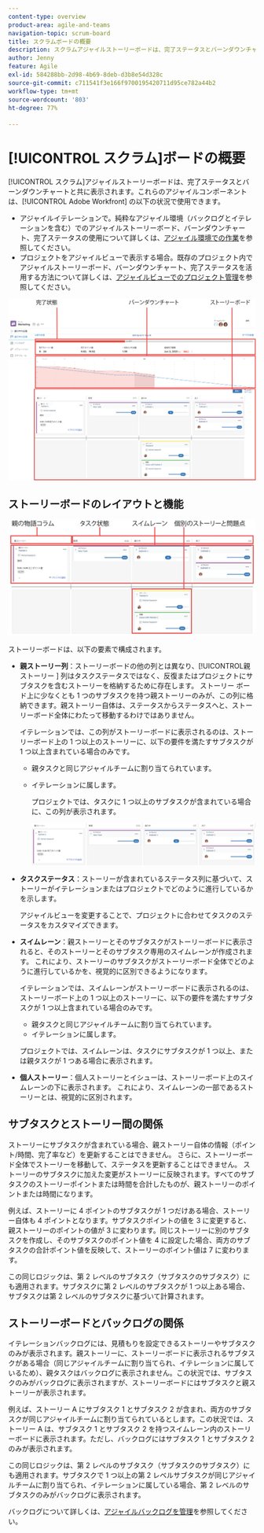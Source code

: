```yaml
---
content-type: overview
product-area: agile-and-teams
navigation-topic: scrum-board
title: スクラムボードの概要
description: スクラムアジャイルストーリーボードは、完了ステータスとバーンダウンチャートと共に表示されます。
author: Jenny
feature: Agile
exl-id: 584288bb-2d98-4b69-8deb-d3b8e54d328c
source-git-commit: c711541f3e166f9700195420711d95ce782a44b2
workflow-type: tm+mt
source-wordcount: '803'
ht-degree: 77%

---
```


# [!UICONTROL スクラム]ボードの概要

<!-- Audited: 5/2025 -->

[!UICONTROL スクラム]アジャイルストーリーボードは、完了ステータスとバーンダウンチャートと共に表示されます。これらのアジャイルコンポーネントは、[!UICONTROL Adobe Workfront] の以下の状況で使用できます。

* アジャイルイテレーションで。純粋なアジャイル環境（バックログとイテレーションを含む）でのアジャイルストーリーボード、バーンダウンチャート、完了ステータスの使用について詳しくは、[アジャイル環境での作業](../../../agile/work-in-an-agile-environment/work-in-an-agile-environment.md)を参照してください。
* プロジェクトをアジャイルビューで表示する場合。既存のプロジェクト内でアジャイルストーリーボード、バーンダウンチャート、完了ステータスを活用する方法について詳しくは、[アジャイルビューでのプロジェクト管理](../../../manage-work/projects/manage-projects/manage-projects-in-agile-view.md)を参照してください。

![アジャイルイテレーション](assets/agile-iteration-with-callouts.png)

## ストーリーボードのレイアウトと機能

![アジャイルストーリーボード](assets/agile-storyboard-callouts.png)

ストーリーボードは、以下の要素で構成されます。

* **親ストーリー列**：ストーリーボードの他の列とは異なり、[!UICONTROL &#x200B; 親ストーリー &#x200B;] 列はタスクステータスではなく、反復またはプロジェクトにサブタスクを含むストーリーを格納するために存在します。 ストーリー ボード上に少なくとも 1 つのサブタスクを持つ親ストーリーのみが、この列に格納できます。親ストーリー自体は、ステータスからステータスへと、ストーリーボード全体にわたって移動するわけではありません。

  イテレーションでは、この列がストーリーボードに表示されるのは、ストーリーボード上の 1 つ以上のストーリーに、以下の要件を満たすサブタスクが 1 つ以上含まれている場合のみです。

   * 親タスクと同じアジャイルチームに割り当てられています。
   * イテレーションに属します。

     プロジェクトでは、タスクに 1 つ以上のサブタスクが含まれている場合に、この列が表示されます。

     ![親ストーリー列](assets/agile-parentstory-swimlane.png)

* **タスクステータス**：ストーリーが含まれているステータス列に基づいて、ストーリーがイテレーションまたはプロジェクトでどのように進行しているかを示します。

  アジャイルビューを変更することで、プロジェクトに合わせてタスクのステータスをカスタマイズできます。

* **スイムレーン**：親ストーリーとそのサブタスクがストーリーボードに表示されると、そのストーリーとそのサブタスク専用のスイムレーンが作成されます。 これにより、ストーリーのサブタスクがストーリーボード全体でどのように進行しているかを、視覚的に区別できるようになります。

  イテレーションでは、スイムレーンがストーリーボードに表示されるのは、ストーリーボード上の 1 つ以上のストーリーに、以下の要件を満たすサブタスクが 1 つ以上含まれている場合のみです。

   * 親タスクと同じアジャイルチームに割り当てられています。
   * イテレーションに属します。

  プロジェクトでは、スイムレーンは、タスクにサブタスクが 1 つ以上、または親タスクが 1 つある場合に表示されます。

* **個人ストーリー**：個人ストーリーとイシューは、ストーリーボード上のスイムレーンの下に表示されます。 これにより、スイムレーンの一部であるストーリーとは、視覚的に区別されます。

## サブタスクとストーリー間の関係

ストーリーにサブタスクが含まれている場合、親ストーリー自体の情報（ポイント/時間、完了率など）を更新することはできません。 さらに、ストーリーボード全体でストーリーを移動して、ステータスを更新することはできません。 ストーリーのサブタスクに加えた変更がストーリーに反映されます。すべてのサブタスクのストーリーポイントまたは時間を合計したものが、親ストーリーのポイントまたは時間になります。

例えば、ストーリーに 4 ポイントのサブタスクが 1 つだけある場合、ストーリー自体も 4 ポイントとなります。サブタスクポイントの値を 3 に変更すると、親ストーリーのポイントの値が 3 に変わります。同じストーリーに別のサブタスクを作成し、そのサブタスクのポイント値を 4 に設定した場合、両方のサブタスクの合計ポイント値を反映して、ストーリーのポイント値は 7 に変わります。

この同じロジックは、第 2 レベルのサブタスク（サブタスクのサブタスク）にも適用されます。サブタスクに第 2 レベルのサブタスクが 1 つ以上ある場合、サブタスクは第 2 レベルのサブタスクに基づいて計算されます。

## ストーリーボードとバックログの関係

イテレーションバックログには、見積もりを設定できるストーリーやサブタスクのみが表示されます。親ストーリーに、ストーリーボードに表示されるサブタスクがある場合（同じアジャイルチームに割り当てられ、イテレーションに属しているため）、親タスクはバックログに表示されません。この状況では、サブタスクのみがバックログに表示されますが、ストーリーボードにはサブタスクと親ストーリーが表示されます。

例えば、ストーリー A にサブタスク 1 とサブタスク 2 が含まれ、両方のサブタスクが同じアジャイルチームに割り当てられているとします。この状況では、ストーリー A は、サブタスク 1 とサブタスク 2 を持つスイムレーン内のストーリーボードに表示されます。ただし、バックログにはサブタスク 1 とサブタスク 2 のみが表示されます。

この同じロジックは、第 2 レベルのサブタスク（サブタスクのサブタスク）にも適用されます。サブタスクで 1 つ以上の第 2 レベルサブタスクが同じアジャイルチームに割り当てられ、イテレーションに属している場合、第 2 レベルのサブタスクのみがバックログに表示されます。

バックログについて詳しくは、[アジャイルバックログを管理](../../../agile/work-in-an-agile-environment/manage-the-agile-backlog.md)を参照してください。
